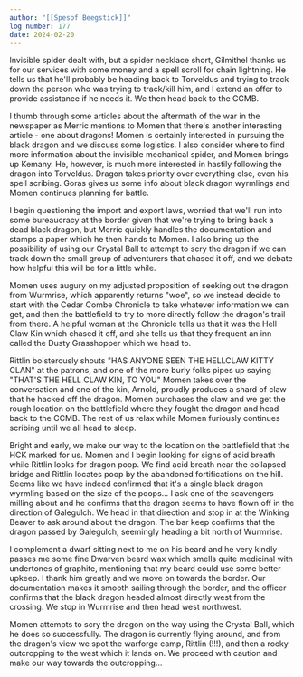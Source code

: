 ```yaml
---
author: "[[Spesof Beegstick]]"
log number: 177
date: 2024-02-20
---
```

Invisible spider dealt with, but a spider necklace short, Gilmithel thanks us for our services with some money and a spell scroll for chain lightning. He tells us that he'll probably be heading back to Torveldus and trying to track down the person who was trying to track/kill him, and I extend an offer to provide assistance if he needs it. We then head back to the CCMB.

I thumb through some articles about the aftermath of the war in the newspaper as Merric mentions to Momen that there's another interesting article - one about dragons! Momen is certainly interested in pursuing the black dragon and we discuss some logistics. I also consider where to find more information about the invisible mechanical spider, and Momen brings up Kemany. He, however, is much more interested in hastily following the dragon into Torveldus. Dragon takes priority over everything else, even his spell scribing. Goras gives us some info about black dragon wyrmlings and Momen continues planning for battle.

I begin questioning the import and export laws, worried that we'll run into some bureaucracy at the border given that we're trying to bring back a dead black dragon, but Merric quickly handles the documentation and stamps a paper which he then hands to Momen. I also bring up the possibility of using our Crystal Ball to attempt to scry the dragon if we can track down the small group of adventurers that chased it off, and we debate how helpful this will be for a little while. 

Momen uses augury on my adjusted proposition of seeking out the dragon from Wurmrise, which apparently returns "woe", so we instead decide to start with the Cedar Combe Chronicle to take whatever information we can get, and then the battlefield to try to more directly follow the dragon's trail from there. A helpful woman at the Chronicle tells us that it was the Hell Claw Kin which chased it off, and she tells us that they frequent an inn called the Dusty Grasshopper which we head to.

Rittlin boisterously shouts "HAS ANYONE SEEN THE HELLCLAW KITTY CLAN" at the patrons, and one of the more burly folks pipes up saying "THAT'S THE HELL CLAW KIN, TO YOU"
Momen takes over the conversation and one of the kin, Arnold, proudly produces a shard of claw that he hacked off the dragon. Momen purchases the claw and we get the rough location on the battlefield where they fought the dragon and head back to the CCMB. The rest of us relax while Momen furiously continues scribing until we all head to sleep.

Bright and early, we make our way to the location on the battlefield that the HCK marked for us. Momen and I begin looking for signs of acid breath while Rittlin looks for dragon poop. We find acid breath near the collapsed bridge and Rittlin locates poop by the abandoned fortifications on the hill. Seems like we have indeed confirmed that it's a single black dragon wyrmling based on the size of the poops... I ask one of the scavengers milling about and he confirms that the dragon seems to have flown off in the direction of Galegulch. We head in that direction and stop in at the Winking Beaver to ask around about the dragon. The bar keep confirms that the dragon passed by Galegulch, seemingly heading a bit north of Wurmrise. 

I complement a dwarf sitting next to me on his beard and he very kindly passes me some fine Dwarven beard wax which smells quite medicinal with undertones of graphite, mentioning that my beard could use some better upkeep. I thank him greatly and we move on towards the border. 
Our documentation makes it smooth sailing through the border, and the officer confirms that the black dragon headed almost directly west from the crossing. We stop in Wurmrise and then head west northwest. 

Momen attempts to scry the dragon on the way using the Crystal Ball, which he does so successfully. The dragon is currently flying around, and from the dragon's view we spot the warforge camp, Rittlin (!!!), and then a rocky outcropping to the west which it lands on.
We proceed with caution and make our way towards the outcropping...